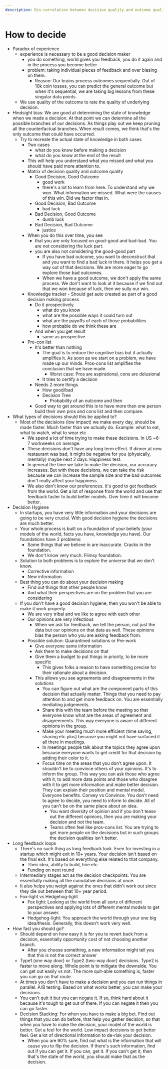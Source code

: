 ```yaml
---
description: Dis-correlation between decision quality and outcome quality
---
```


# How to decide



* Paradox of experience
  * experience is necessary to be a good decision maker
    * you do something, world gives you feedback, you do it again and in the process you become better
    * problem: taking individual pieces of feedback and over biasing on them.
      * Reason: Our brains process outcomes sequentially. Out of 10k coin tosses, you can predict the general outcome but when it's sequential, we are taking big lessons from these singular data points.
  * We use quality of the outcome to rate the quality of underlying decision.
* Hindsight bias: We are good at determining the state of knowledge when we made a decision. At that point we can determine all the possible branches of our decisions. As things play out we keep pruning all the counterfactual branches. When result comes, we think that's the only outcome that could have occurred.
  * Try to recreate the actual state of knowledge in both cases
    * Two cases
      * what do you know before making a decision
      * what do you know at the end of the result
    * This will help you understand what you missed and what you should have paid more attention to.
    * Matrix of decision quality and outcome quality
      * Good Decision, Good Outcome
        * good work
        * there's a lot to learn from here. To understand why we won. What information we missed. What were the causes of this win. Did we factor that in.
      * Good Decision, Bad Outcome
        * bad luck
      * Bad Decision, Good Outcome
        * dumb luck
      * Bad Decision, Bad Outcome
        * justice
    * When you do this over time, you see
      * that you are only focused on good-good and bad-bad. You are not considering the luck part.
      * you are also not considering the good-good part
        * If you have bad outcome, you want to deconstruct that and you want to find a bad luck in there. It helps you get a way out of that decisions. We are more eager to go explore those bad outcomes.
        * When we have a good outcome, we don't apply the same process. We don't want to look at it because if we find out that we won because of luck, then we sully our win.
    * Knowledge tracker - Should get auto created as part of a good decision making process
      * Do it prospectively
        * what do you know
        * what are the possible ways it could turn out
        * what are the payoffs of each of those probabilities
        * how probable do we think these are
      * And when you get result
        * same as prospective
    * Pro-con list
      * It's better than nothing
        * The goal is to reduce the cognitive bias but it actually amplifies it. As soon as we start on a problem, we have made up our minds. Pros-cons list amplifies the conclusion that we have made.
          * Worst case: Pros are aspirational, cons are delusional
        * It tries to certify a decision
      * Needs 2 more things
        * How good/bad
        * Decision Tree
          * Probability of an outcome and then
      * Good way to get around this is to have more than one person build their own pros and cons list and then compare.
* What types of decisions should this be applied to?
  * Most of the decisions \(low impact\) we make every day, should be made faster. Much faster than we actually do. Example: what to eat, what to watch, what to wear etc
    * We spend a lot of time trying to make these decisions. In US ~6-7 workweeks on average.
    * These decisions don't have any long term effect. If dinner at new restaurant was bad, it might be negative for you \(physically, mentally\) maybe next 2 days. Happiness test.
    * In general the time we take to make the decision, our accuracy increases. But with these decisions, we can take the risk because we can increase the sample size and the bad outcomes don't really affect your happiness.
    * We also don't know our preferences. It's good to get feedback from the world. Get a lot of response from the world and use that feedback faster to build better models. Over time it will become better.
* Decision Hygiene
  * In startups, you have very little information and your decisions are going to be very crucial. With good decision hygiene the decisions are much better.
  * Your whole process is built on a foundation of your beliefs \(your models of the world, facts you have, knowledge you have\). Our foundations have 2 problems:
    * Some things that we believe in are inaccurate. Cracks in the foundation.
    * We don't know very much. Flimsy foundation.
  * Solution to both problems is to explore the universe that we don't know.
    * Corrective information
    * New information
  * Best thing you can do about your decision making
    * Find out things that other people know
    * And what their perspectives are on the problem that you are considering
  * If you don't have a good decision hygiene, then you won't be able to make it work properly.
    * We are very tribal and we like to agree with each other
    * Our opinions are very infectious
      * When we ask for feedback, we tell the person, not just the data but our opinions on that data as well. These opinions bias the person who you are asking feedback from.
    * Possible solution: Quarantined solutions or Pre-work
      * Give everyone same information
      * Ask them to make decisions on that
      * Give them a budget to put things in priority, to be more specific
        * This gives folks a reason to have something precise for their rationale about a decision.
      * This allows you see agreements and disagreements in the solutions
        * You can figure out what are the component parts of this decision that actually matter. Things that you need to pay attention to and get more feedback on. You are essentially mediating judgements.
        * Share this with the team before the meeting so that everyone know what are the areas of agreement and disagreements. This way everyone is aware of different opinions in the group.
        * Make your meeting much more efficient \(time saving, sharing etc plus\) because you might not have surfaced it all there in meetings.
        * In meetings people talk about the topics they agree upon because everyone wants to get credit for that decision by adding their color to it.
        * Focus time on the areas that you don't agree upon. It shouldn't be to convince others of your opinions. It's to inform the group. This way you can ask those who agree with it, to add more data points and those who disagree with it to get more information and make better decision. They can explain their position and mental model. Everyone benefits. Convey vs Convince. You don't need to agree to decide, you need to inform to decide. All of you can't be on the same place about an idea.
          * You want diversity of opinion and if you don't tease out the different opinions, then you are making your decision and not the team.
          * Teams often feel like pros-cons list. You are trying to get more people on the decisions but in such groups the decision qualities isn't better.
* Long feedback loops
  * There's no such thing as long feedback look. Even for investing in a startup which might exit in 10+ years. Your decision isn't based on the final exit. It's based on everything else related to that company.
    * Their idea, ability to build, hire etc
    * Funding on next round
  * Intermediary stages act as the decision checkpoints. You are essentially making all the cumulative decisions at once.
  * It also helps you weigh against the ones that didn't work out since they die out between that 10+ year period.
  * Fox-light vs Hedgehog-light
    * Fox light: Looking at the world from all sorts of different perspectives and applying lots of different mental models to get to your answer.
    * Hedgehog-light: You approach the world through your one big idea/thesis. Generally, this doesn't work very well.
* How fast you should go?
  * Should depend on how easy it is for you to revert back from a decision, essentially opportunity cost of not choosing another branch.
    * After you choose something, a new information might tell you that this is not the correct answer
  * Type1 \(one way door\) or Type2 \(two-way door\) decisions. Type2 is faster to move along. Whole point is to mitigate the downside. You can get out easily vs not. The more quit-able something is, faster you can go on that route.
  * At times you don't have to make a decision and you can run things in parallel. A/B testing. Based on what works better, you can make your decisions.
  * You can't quit it but you can negate it. If so, think hard about it because it's tough to get out of there. If you can negate it then you can go faster.
  * Decision Stacking: For when you have to make a big bet. Find out things that you can do before, that help you gather decision, so that when you have to make the decision, your model of the world is better. Get a feel for the world. Low impact decisions to get better feel. Get a lot of directional information to de-risk your decision.
    * When you are 90% sure, find out what is the information that will cause you to flip the decision. If there's such information, find out if you can get it. If you can, get it. If you can't get it, then that's the state of the world, you should make that as the decision.

